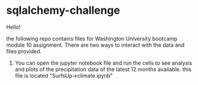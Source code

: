 # sqlalchemy-challenge

Hello!

the following repo contains files for Washington University bootcamp module 10 assignment. 
There are two ways to interact with the data and files provided. 

1. You can open the jupyter notebook file and run the cells to see analysis and plots of the precipitation data of the latest 12 months available. 
this file is located "SurfsUp->climate.ipynb"